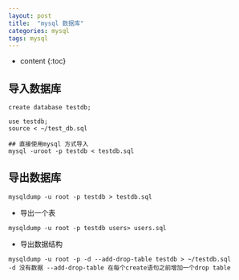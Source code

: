 ```yaml
---
layout: post
title:  "mysql 数据库"
categories: mysql
tags: mysql
---
```


* content
{:toc}

## 导入数据库
```mysql
create database testdb;

use testdb;
source < ~/test_db.sql

## 直接使用mysql 方式导入
mysql -uroot -p testdb < testdb.sql
```




## 导出数据库
```mysql
mysqldump -u root -p testdb > testdb.sql
```

* 导出一个表
```mysql
mysqldump -u root -p testdb users> users.sql
```

* 导出数据结构
```mysql
mysqldump -u root -p -d --add-drop-table testdb > ~/testdb.sql
-d 没有数据 --add-drop-table 在每个create语句之前增加一个drop table
```